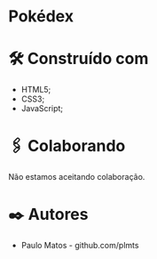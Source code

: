 <h1>Pokédex</h1>

<h1>🛠️ Construído com</h1>
<ul>
<li>HTML5;</li>
<li>CSS3;</li>
<li>JavaScript;</li>
</ul>
<h1>🖇️ Colaborando</h1>
Não estamos aceitando colaboração.

<h1>✒️ Autores</h1>
<ul>
<li>Paulo Matos - github.com/plmts</li>
</ul>
